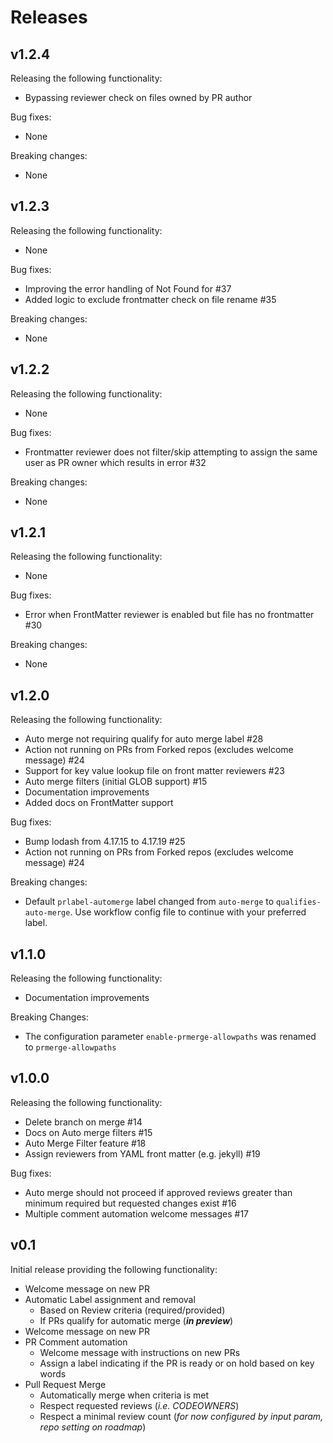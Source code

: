 # Releases

## v1.2.4

Releasing the following functionality:

- Bypassing reviewer check on files owned by PR author

Bug fixes:

- None

Breaking changes:

- None



## v1.2.3

Releasing the following functionality:

- None

Bug fixes:

- Improving the error handling of Not Found for #37
- Added logic to exclude frontmatter check on file rename #35

Breaking changes:

- None

## v1.2.2

Releasing the following functionality:

- None

Bug fixes:

- Frontmatter reviewer does not filter/skip attempting to assign the same user as PR owner which results in error #32

Breaking changes:

- None

## v1.2.1

Releasing the following functionality:

- None

Bug fixes:

- Error when FrontMatter reviewer is enabled but file has no frontmatter #30

Breaking changes:

- None

## v1.2.0

Releasing the following functionality:

- Auto merge not requiring qualify for auto merge label #28
- Action not running on PRs from Forked repos (excludes welcome message) #24
- Support for key value lookup file on front matter reviewers #23
- Auto merge filters (initial GLOB support) #15
- Documentation improvements
- Added docs on FrontMatter support

Bug fixes:

- Bump lodash from 4.17.15 to 4.17.19 #25 
- Action not running on PRs from Forked repos (excludes welcome message) #24

Breaking changes:

- Default `prlabel-automerge` label changed from `auto-merge` to `qualifies-auto-merge`. Use workflow config file to continue with your preferred label.

## v1.1.0

Releasing the following functionality:

- Documentation improvements

Breaking Changes:

- The configuration parameter `enable-prmerge-allowpaths` was renamed to `prmerge-allowpaths`

## v1.0.0

Releasing the following functionality:

- Delete branch on merge #14
- Docs on Auto merge filters #15
- Auto Merge Filter feature #18
- Assign reviewers from YAML front matter (e.g. jekyll) #19

Bug fixes:

- Auto merge should not proceed if approved reviews greater than minimum required but requested changes exist #16
- Multiple comment automation welcome messages #17

## v0.1

Initial release providing the following functionality:

- Welcome message on new PR
- Automatic Label assignment and removal
  - Based on Review criteria (required/provided)
  - If PRs qualify for automatic merge (___in preview___)
- Welcome message on new PR
- PR Comment automation
  - Welcome message with instructions on new PRs
  - Assign a label indicating if the PR is ready or on hold based on key words
- Pull Request Merge
  - Automatically merge when criteria is met
  - Respect requested reviews (_i.e. CODEOWNERS_)
  - Respect a minimal review count (_for now configured by input param, repo setting on roadmap_)

